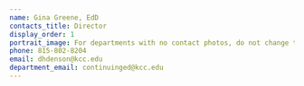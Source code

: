 ```yaml
---
name: Gina Greene, EdD
contacts_title: Director
display_order: 1
portrait_image: For departments with no contact photos, do not change this field.
phone: 815-802-8204
email: dhdenson@kcc.edu
department_email: continuinged@kcc.edu
---
```

